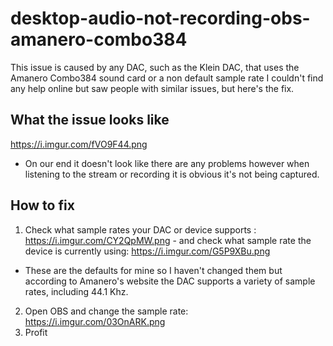 # desktop-audio-not-recording-obs-amanero-combo384
This issue is caused by any DAC, such as the Klein DAC, that uses the Amanero Combo384 sound card or a non default sample rate
I couldn't find any help online but saw people with similar issues, but here's the fix.

## What the issue looks like
https://i.imgur.com/fVO9F44.png
* On our end it doesn't look like there are any problems however when listening to the stream or recording it is obvious it's not being captured.

## How to fix
1. Check what sample rates your DAC or device supports : https://i.imgur.com/CY2QpMW.png - and check what sample rate the device is currently using: https://i.imgur.com/G5P9XBu.png
* These are the defaults for mine so I haven't changed them but according to Amanero's website the DAC supports a variety of sample rates, including 44.1 Khz.
2. Open OBS and change the sample rate: https://i.imgur.com/03OnARK.png
3. Profit
